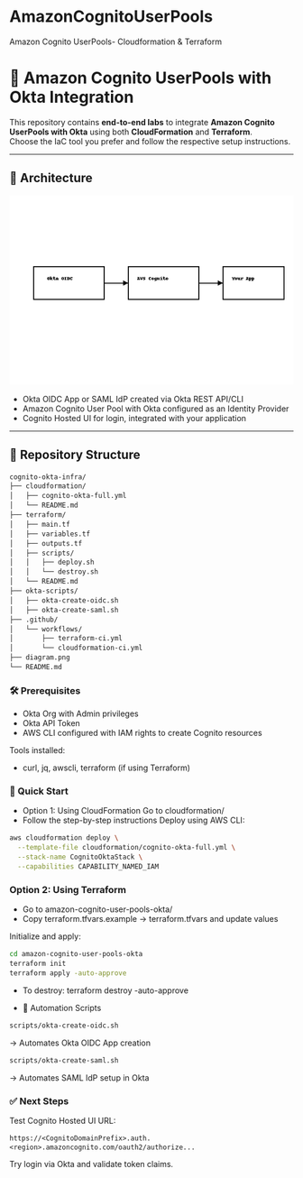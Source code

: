 # AmazonCognitoUserPools
Amazon Cognito UserPools- Cloudformation &amp; Terraform
# 🚀 Amazon Cognito UserPools with Okta Integration

This repository contains **end-to-end labs** to integrate **Amazon Cognito UserPools with Okta** using both **CloudFormation** and **Terraform**.  
Choose the IaC tool you prefer and follow the respective setup instructions.

---

## 📌 Architecture
![Architecture](./diagram.png)

- Okta OIDC App or SAML IdP created via Okta REST API/CLI
- Amazon Cognito User Pool with Okta configured as an Identity Provider
- Cognito Hosted UI for login, integrated with your application

---

## 📂 Repository Structure

```bash
cognito-okta-infra/
├── cloudformation/
│   ├── cognito-okta-full.yml
│   └── README.md
├── terraform/
│   ├── main.tf
│   ├── variables.tf
│   ├── outputs.tf
│   ├── scripts/
│   │   ├── deploy.sh
│   │   └── destroy.sh
│   └── README.md
├── okta-scripts/
│   ├── okta-create-oidc.sh
│   ├── okta-create-saml.sh
├── .github/
│   └── workflows/
│       ├── terraform-ci.yml
│       └── cloudformation-ci.yml
├── diagram.png
└── README.md
```
      
### 🛠️ Prerequisites
- Okta Org with Admin privileges
- Okta API Token
- AWS CLI configured with IAM rights to create Cognito resources

Tools installed:
- curl, jq, awscli, terraform (if using Terraform)

### 🚦 Quick Start
- Option 1: Using CloudFormation
Go to cloudformation/
- Follow the step-by-step instructions
Deploy using AWS CLI:
```bash
aws cloudformation deploy \
  --template-file cloudformation/cognito-okta-full.yml \
  --stack-name CognitoOktaStack \
  --capabilities CAPABILITY_NAMED_IAM
```
### Option 2: Using Terraform
- Go to amazon-cognito-user-pools-okta/
- Copy terraform.tfvars.example → terraform.tfvars and update values

Initialize and apply:
```bash
cd amazon-cognito-user-pools-okta
terraform init
terraform apply -auto-approve
```

- To destroy:
  terraform destroy -auto-approve

- 🔧 Automation Scripts
```bash
scripts/okta-create-oidc.sh
```
 → Automates Okta OIDC App creation
```bash
scripts/okta-create-saml.sh
```
 → Automates SAML IdP setup in Okta

### ✅ Next Steps

Test Cognito Hosted UI URL:
```
https://<CognitoDomainPrefix>.auth.<region>.amazoncognito.com/oauth2/authorize...
```

Try login via Okta and validate token claims.
